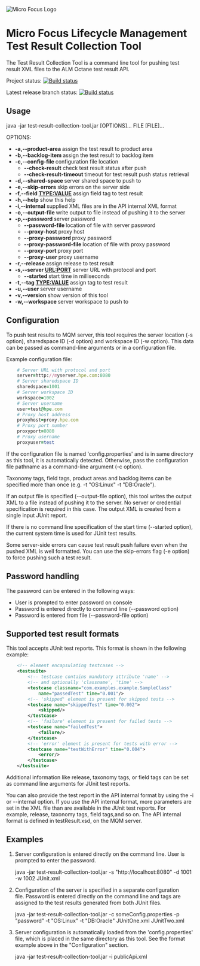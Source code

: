 ![Micro Focus Logo](https://upload.wikimedia.org/wikipedia/commons/thumb/9/9a/Micro_Focus_logo.svg/220px-Micro_Focus_logo.svg.png)
# Micro Focus Lifecycle Management Test Result Collection Tool
The Test Result Collection Tool is a command line tool for pushing test 
result XML files to the ALM Octane test result API.


Project status:
[![Build status](https://ci.appveyor.com/api/projects/status/x5n9wda4u449k8tr?svg=true)](https://ci.appveyor.com/project/OctaneCIPlugins/octane-collection-tool-22yg2)

Latest release branch status:
[![Build status](https://ci.appveyor.com/api/projects/status/x5n9wda4u449k8tr/branch/master?svg=true)](https://ci.appveyor.com/project/OctaneCIPlugins/octane-collection-tool-22yg2/branch/master)


## Usage

 java -jar test-result-collection-tool.jar [OPTIONS]... FILE [FILE]...
 
 
 OPTIONS:
 * **-a,--product-area <ID>**            assign the test result to product area
 * **-b,--backlog-item <ID>**            assign the test result to backlog item
 * **-c,--config-file <FILE>**           configuration file location
    *    **--check-result**              check test result status after push
    *   **--check-result-timeout <SEC>** timeout for test result push status
                                         retrieval
 * **-d,--shared-space <ID>**            server shared space to push to
 * **-e,--skip-errors**                  skip errors on the server side
 * **-f,--field <TYPE:VALUE>**           assign field tag to test result
 * **-h,--help**                         show this help
 * **-i,--internal**                     supplied XML files are in the API
                                         internal XML format
 * **-o,--output-file <FILE>**           write output to file instead of pushing
                                         it to the server
 * **-p,--password <PASSWORD>**          server password
    *   **--password-file <FILE>**       location of file with server password
    *    **--proxy-host <HOSTNAME>**     proxy host
    *    **--proxy-password <PASSWORD>** proxy password
    *   **--proxy-password-file <FILE>** location of file with proxy password
    *   **--proxy-port <PORT>**          proxy port
    *   **--proxy-user <USERNAME>**      proxy username
 * **-r,--release <ID>**                 assign release to test result
 * **-s,--server <URL:PORT>**            server URL with protocol and port
    *   **--started <TIMESTAMP>**        start time in milliseconds
 * **-t,--tag <TYPE:VALUE>**             assign tag to test result
 * **-u,--user <USERNAME>**              server username
 * **-v,--version**                      show version of this tool
 * **-w,--workspace <ID>**               server workspace to push to

## Configuration

To push test results to MQM server, this tool requires the server location 
(-s option), sharedspace ID (-d option) and workspace ID (-w option). 
This data can be passed as command-line arguments or in a configuration file. 

Example configuration file:
```ruby
    # Server URL with protocol and port
    server=http://myserver.hpe.com:8080
    # Server sharedspace ID
    sharedspace=1001
    # Server workspace ID
    workspace=1002
    # Server username
    user=test@hpe.com
    # Proxy host address
    proxyhost=proxy.hpe.com
    # Proxy port number
    proxyport=8080
    # Proxy username
    proxyuser=test
```
If the configuration file is named 'config.properties' and is in same 
directory as this tool, it is automatically detected. Otherwise, pass the 
configuration file pathname as a command-line argument (-c option). 

Taxonomy tags, field tags, product areas and backlog items can be specified 
more than once (e.g. -t "OS:Linux" -t "DB:Oracle"). 

If an output file is specified (--output-file option), this tool writes 
the output XML to a file instead of pushing it to the server. No server or 
credential specification is required in this case.
The output XML is created from a single input JUnit report.

If there is no command line specification of the start time (--started 
option), the current system time is used for JUnit test results. 

Some server-side errors can cause test result push failure even when the 
pushed XML is well formatted. You can use the skip-errors flag (-e option) to 
force pushing such a test result.

## Password handling

The password can be entered in the following ways:
*  User is prompted to enter password on console
*  Password is entered directly to command line (--password option)
*  Password is entered from file (--password-file option)

## Supported test result formats

This tool accepts JUnit test reports. This format is shown in the following example:
```xml
    <!-- element encapsulating testcases -->
    <testsuite>
        <!-- testcase contains mandatory attribute 'name' -->
        <!-- and optionally 'classname', 'time' -->
        <testcase classname="com.examples.example.SampleClass" 
            name="passedTest" time="0.001"/>
        <!-- 'skipped' element is present for skipped tests -->
        <testcase name="skippedTest" time="0.002">
            <skipped/>
        </testcase>
        <!-- 'failure' element is present for failed tests -->
        <testcase name="failedTest">
            <failure/>
        </testcase>
        <!-- 'error' element is present for tests with error -->
        <testcase name="testWithError" time="0.004">
            <error/>
        </testcase>
    </testsuite>
```

Additional information like release, taxonomy tags, or field tags can 
be set as command line arguments for JUnit test reports.

You can also provide the test report in the API internal format by using 
the -i or --internal option. If you use the API internal format, more parameters are 
set in the XML file than are available in the JUnit test reports. For  
example, release, taxonomy tags, field tags,and so on. The API internal  
format is defined in testResult.xsd, on the MQM server.

## Examples

1.  Server configuration is entered directly on the command line. 
User is prompted to enter the password.

    java -jar test-result-collection-tool.jar -s "http://localhost:8080" 
        -d 1001 -w 1002 JUnit.xml

2.  Configuration of the server is specified in a separate configuration  
file. Password is entered directly on the command line and tags are assigned to 
the test results generated from both JUnit files.

    java -jar test-result-collection-tool.jar -c someConfig.properties -p 
        "password" -t "OS:Linux" -t "DB:Oracle" JUnitOne.xml JUnitTwo.xml

3.  Server configuration is automatically loaded from the 'config.properties' 
file, which is placed in the same directory as this tool. See the format
example above in the "Configuration" section.

    java -jar test-result-collection-tool.jar -i publicApi.xml
